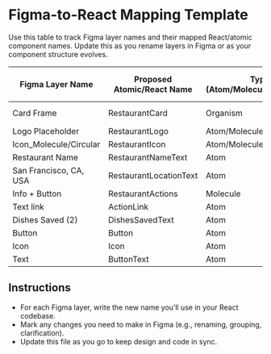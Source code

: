 # Figma-to-React Mapping Template

Use this table to track Figma layer names and their mapped React/atomic component names. Update this as you rename layers in Figma or as your component structure evolves.

| Figma Layer Name         | Proposed Atomic/React Name        | Type (Atom/Molecule/Organism) | Notes/Changes to Make in Figma |
|-------------------------|------------------------------------|-------------------------------|-------------------------------|
| Card Frame              | RestaurantCard                     | Organism                      | Rename for clarity             |
| Logo Placeholder        | RestaurantLogo                     | Atom/Molecule                 |                                |
| Icon_Molecule/Circular  | RestaurantIcon                     | Atom/Molecule                 |                                |
| Restaurant Name         | RestaurantNameText                 | Atom                          |                                |
| San Francisco, CA, USA  | RestaurantLocationText             | Atom                          |                                |
| Info + Button           | RestaurantActions                   | Molecule                      |                                |
| Text link               | ActionLink                         | Atom                          |                                |
| Dishes Saved (2)        | DishesSavedText                    | Atom                          |                                |
| Button                  | Button                             | Atom                          |                                |
| Icon                    | Icon                               | Atom                          |                                |
| Text                    | ButtonText                         | Atom                          |                                |

## Instructions
- For each Figma layer, write the new name you’ll use in your React codebase.
- Mark any changes you need to make in Figma (e.g., renaming, grouping, clarification).
- Update this file as you go to keep design and code in sync.
